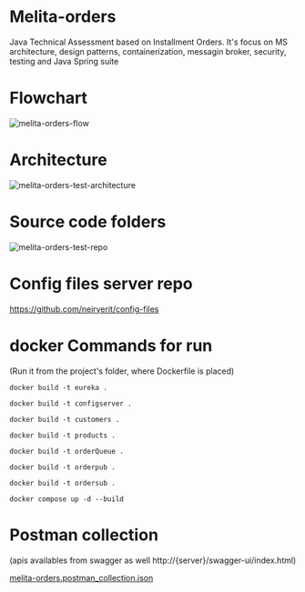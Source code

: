 # Melita-orders
Java Technical Assessment based on Installment Orders. It's focus on MS architecture, design patterns, containerization, messagin broker, security, testing and Java Spring suite

# Flowchart
![melita-orders-flow](https://github.com/user-attachments/assets/3e92c22e-03be-4d1c-a64a-c0e9b55bf57f)

# Architecture
![melita-orders-test-architecture](https://github.com/user-attachments/assets/b6750069-015b-4312-864f-a3bb40204421)

# Source code folders
![melita-orders-test-repo](https://github.com/user-attachments/assets/788cb5f3-3bff-4b26-a711-25e9cb77f702)

# Config files server repo
https://github.com/neiryerit/config-files

# docker Commands for run
(Run it from the project's folder, where Dockerfile is placed)

`docker build -t eureka .`

`docker build -t configserver .`

`docker build -t customers .`

`docker build -t products .`

`docker build -t orderQueue .`

`docker build -t orderpub .`

`docker build -t ordersub .`

`docker compose up -d --build`

# Postman collection
(apis availables from swagger as well http://{server}/swagger-ui/index.html)

[melita-orders.postman_collection.json](https://github.com/user-attachments/files/18668268/melita-orders.postman_collection.json)
